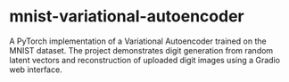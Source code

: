 # mnist-variational-autoencoder
A PyTorch implementation of a Variational Autoencoder trained on the MNIST dataset. The project demonstrates digit generation from random latent vectors and reconstruction of uploaded digit images using a Gradio web interface.
